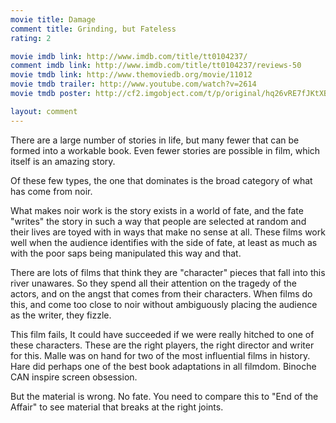 ```yaml
---
movie title: Damage
comment title: Grinding, but Fateless
rating: 2

movie imdb link: http://www.imdb.com/title/tt0104237/
comment imdb link: http://www.imdb.com/title/tt0104237/reviews-50
movie tmdb link: http://www.themoviedb.org/movie/11012
movie tmdb trailer: http://www.youtube.com/watch?v=2614
movie tmdb poster: http://cf2.imgobject.com/t/p/original/hq26vRE7fJKtXBnVFXFgedZMmU8.jpg

layout: comment
---
```


There are a large number of stories in life, but many fewer that can be formed into a workable book. Even fewer stories are possible in film, which itself is an amazing story.

Of these few types, the one that dominates is the broad category of what has come from noir.

What makes noir work is the story exists in a world of fate, and the fate "writes" the story in such a way that people are selected at random and their lives are toyed with in ways that make no sense at all. These films work well when the audience identifies with the side of fate, at least as much as with the poor saps being manipulated this way and that.

There are lots of films that think they are "character" pieces that fall into this river unawares. So they spend all their attention on the tragedy of the actors, and on the angst that comes from their characters. When films do this, and come too close to noir without ambiguously placing the audience as the writer, they fizzle.

This film fails, It could have succeeded if we were really hitched to one of these characters. These are the right players, the right director and writer for this. Malle was on hand for two of the most influential films in history. Hare did perhaps one of the best book adaptations in all filmdom. Binoche CAN inspire screen obsession.

But the material is wrong. No fate. You need to compare this to "End of the Affair" to see material that breaks at the right joints.